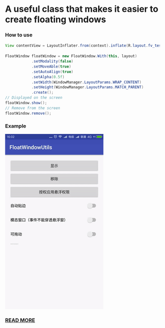 # A useful class that makes it easier to create floating windows

### How to use
```java
View contentView = LayoutInflater.from(context).inflate(R.layout.fv_test,null);
    
FloatWindow floatWindow = new FloatWindow.With(this, layout)
            .setModality(false)
            .setMoveAble(true)
            .setAutoAlign(true)
            .setAlpha(0.5f)
            .setWidth(WindowManager.LayoutParams.WRAP_CONTENT)
            .setHeight(WindowManager.LayoutParams.MATCH_PARENT)
            .create();
// Displayed on the screen
floatWindow.show();
// Remove from the screen
floatWindow.remove();
```
### Example
![](example.gif)

### [READ MORE](http://www.jianshu.com/p/a23cfb8f2e5f)
